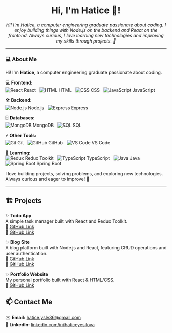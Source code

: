 <h1 align="center"> Hi, I'm Hatice 👋! </h1>
<p align="center">
  <i> Hi! I'm Hatice, a computer engineering graduate passionate about coding. I enjoy building things with Node.js on the backend and React on the frontend. Always curious, I love learning new technologies and improving my skills through projects. 🚀</i>
</p>



---

### 💻 About Me
Hi! I'm **Hatice**, a computer engineering graduate passionate about coding.  

💻 **Frontend:**  
![React](https://raw.githubusercontent.com/github/explore/main/topics/react/react.png) React &nbsp; ![HTML](https://raw.githubusercontent.com/github/explore/main/topics/html/html.png) HTML &nbsp; ![CSS](https://raw.githubusercontent.com/github/explore/main/topics/css/css.png) CSS &nbsp; ![JavaScript](https://raw.githubusercontent.com/github/explore/main/topics/javascript/javascript.png) JavaScript  

🛠️ **Backend:**  
![Node.js](https://raw.githubusercontent.com/github/explore/main/topics/nodejs/nodejs.png) Node.js &nbsp; ![Express](https://raw.githubusercontent.com/github/explore/main/topics/express/express.png) Express  

🗄️ **Databases:**  
![MongoDB](https://raw.githubusercontent.com/github/explore/main/topics/mongodb/mongodb.png) MongoDB &nbsp; ![SQL](https://raw.githubusercontent.com/github/explore/main/topics/sql/sql.png) SQL  

⚡ **Other Tools:**  
![Git](https://raw.githubusercontent.com/github/explore/main/topics/git/git.png) Git &nbsp; ![GitHub](https://raw.githubusercontent.com/github/explore/main/topics/github/github.png) GitHub &nbsp; ![VS Code](https://raw.githubusercontent.com/github/explore/main/topics/visual-studio-code/visual-studio-code.png) VS Code  

🌱 **Learning:**  
![Redux](https://raw.githubusercontent.com/github/explore/main/topics/redux/redux.png) Redux Toolkit &nbsp; ![TypeScript](https://raw.githubusercontent.com/github/explore/main/topics/typescript/typescript.png) TypeScript &nbsp; ![Java](https://raw.githubusercontent.com/github/explore/main/topics/java/java.png) Java &nbsp; ![Spring Boot](https://raw.githubusercontent.com/github/explore/main/topics/spring-boot/spring-boot.png) Spring Boot  

I love building projects, solving problems, and exploring new technologies. Always curious and eager to improve! 🚀

---

## 🏗️ Projects

✨ **Todo App**  
A simple task manager built with React and Redux Toolkit.  
🔗 [GitHub Link](https://github.com/haticeyesilova/friendship-app-backend)  
🔗 [GitHub Link](https://github.com/haticeyesilova/friendship-app-frontend) 


✨ **Blog Site**  
A blog platform built with Node.js and React, featuring CRUD operations and user authentication.  
🔗 [GitHub Link](https://github.com/haticeyesilova/Blog-Backend)   
🔗 [GitHub Link](https://github.com/haticeyesilova/Blog-Frontend)

✨ **Portfolio Website**  
My personal portfolio built with React & HTML/CSS.  
🔗 [GitHub Link](https://github.com/haticeyesilova/my-portfolio)  


## 📫 Contact Me

✉️ **Email:** [hatice.yslv36@gmail.com](mailto:hatice.yslv36@gmail.com)  
🔗 **LinkedIn:** [linkedin.com/in/haticeyesilova](https://www.linkedin.com/in/hatice-yesilova/)
